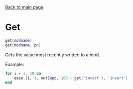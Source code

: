 <html><head><title>Get | The Mirin Template</title></head></html>

[Back to main page](..)
# Get
```lua
get(modname)
get(modname, pn)
```
Gets the value most recently written to a mod.

Example:
```lua
for i = 1, 10 do
	ease {i, 1, outExpo, 100 - get('invert'), 'invert'}
end
```
